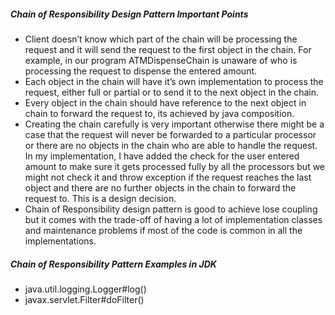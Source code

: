 <h5>Chain of Responsibility Design Pattern Important Points</h5>
<ul>
<li>Client doesn’t know which part of the chain will be processing the request and it will send the request to the first object in the chain. For example, in our program ATMDispenseChain is unaware of who is processing the request to dispense the entered amount.</li>
<li>Each object in the chain will have it’s own implementation to process the request, either full or partial or to send it to the next object in the chain.</li>
<li>Every object in the chain should have reference to the next object in chain to forward the request to, its achieved by java composition.</li>
<li>Creating the chain carefully is very important otherwise there might be a case that the request will never be forwarded to a particular processor or there are no objects in the chain who are able to handle the request. In my implementation, I have added the check for the user entered amount to make sure it gets processed fully by all the processors but we might not check it and throw exception if the request reaches the last object and there are no further objects in the chain to forward the request to. This is a design decision.</li>
<li>Chain of Responsibility design pattern is good to achieve lose coupling but it comes with the trade-off of having a lot of implementation classes and maintenance problems if most of the code is common in all the implementations.</li>
</ul>
<h5>Chain of Responsibility Pattern Examples in JDK</h5>
<ul>
<li>java.util.logging.Logger#log()</li>
<li>javax.servlet.Filter#doFilter()</li>
</ul